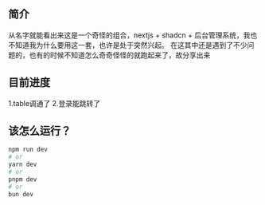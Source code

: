 ## 简介

从名字就能看出来这是一个奇怪的组合，nextjs + shadcn + 后台管理系统，我也不知道我为什么要用这一套，也许是处于突然兴起。
在这其中还是遇到了不少问题的，也有的时候不知道怎么奇奇怪怪的就跑起来了，故分享出来

## 目前进度

1.table调通了
2.登录能跳转了

## 该怎么运行？

```bash
npm run dev
# or
yarn dev
# or
pnpm dev
# or
bun dev
```

